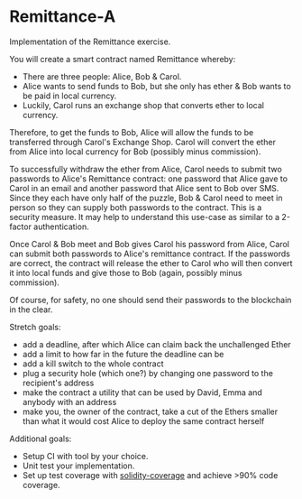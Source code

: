 # Remittance-A
 Implementation of the Remittance exercise.
 
 <p>You will create a smart contract named Remittance whereby:</p>
<ul>
    <li>There are three people: Alice, Bob &amp; Carol.</li>
    <li>Alice wants to send funds to Bob, but she only has ether
        &amp; Bob wants to be paid in local currency.</li>
    <li>Luckily, Carol runs an exchange shop that converts ether
        to local currency.</li>
</ul>
<p>Therefore, to get the funds to Bob, Alice will allow the
funds to be transferred through Carol's Exchange Shop.
Carol will convert the ether from Alice into local currency
for Bob (possibly minus commission).</p>
<p>To successfully withdraw the ether from Alice, Carol needs
 to submit two passwords to Alice's Remittance contract:
 one password that Alice gave to Carol in an email and
 another password that Alice sent to Bob over SMS. Since
 they each have only half of the puzzle, Bob &amp; Carol
 need to meet in person so they can supply both passwords
 to the contract. This is a security measure. It may help
 to understand this use-case as similar to a 2-factor
 authentication.</p>
 <p>Once Carol &amp; Bob meet and Bob gives Carol his password
 from Alice, Carol can submit both passwords to Alice's
 remittance contract. If the passwords are correct, the
 contract will release the ether to Carol who will then
 convert it into local funds and give those to Bob (again,
 possibly minus commission).</p>
 <p>Of course, for safety, no one should send their passwords
to the blockchain in the clear.</p>
<p>Stretch goals:</p>
<ul>
    <li>add a deadline, after which Alice can claim back the
        unchallenged Ether</li>
    <li>add a limit to how far in the future the deadline can
        be</li>
    <li>add a kill switch to the whole contract</li>
    <li>plug a security hole (which one?) by changing one password
        to the recipient's address</li>
    <li>make the contract a utility that can be used by David,
        Emma and anybody with an address</li>
    <li>make you, the owner of the contract, take a cut of the
        Ethers smaller than what it would cost Alice to deploy
        the same contract herself</li>
</ul>
<p>Additional goals:</p>
<ul>
    <li>Setup CI with tool by your choice.</li>
    <li>Unit test your implementation.</li>
    <li>Set up test coverage with <a href="https://github.com/sc-forks/solidity-coverage">solidity-coverage</a>
        and achieve >90% code coverage.</li>
</ul>
